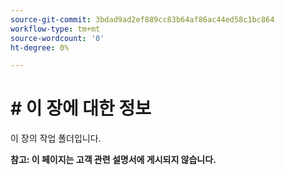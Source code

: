 ```yaml
---
source-git-commit: 3bdad9ad2ef889cc83b64af86ac44ed58c1bc864
workflow-type: tm+mt
source-wordcount: '0'
ht-degree: 0%

---
```

# # 이 장에 대한 정보

이 장의 작업 폴더입니다.

**참고: 이 페이지는 고객 관련 설명서에 게시되지 않습니다.**
